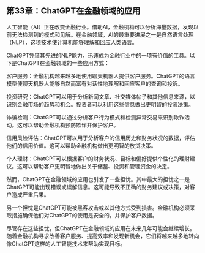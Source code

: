 ## 第33章：ChatGPT在金融领域的应用

人工智能（AI）正在改变金融行业。借助AI，金融机构可以分析海量数据，发现以前无法检测到的模式和见解。在金融领域，AI的最重要进展之一是自然语言处理（NLP），这项技术使计算机能够理解和回应人类语言。

ChatGPT凭借其先进的NLP能力，迅速成为金融行业中的一项有价值的工具。以下是ChatGPT在金融领域的一些应用方式：

客户服务：金融机构越来越多地使用聊天机器人提供客户服务。ChatGPT的语言模型使聊天机器人能够自然而富有对话性地理解和回应客户的查询和投诉。

投资研究：ChatGPT可以用于分析新闻文章、社交媒体帖子和其他信息来源，以识别金融市场的趋势和机会。投资者可以利用这些信息做出更明智的投资决策。

诈骗检测：ChatGPT可以通过分析客户行为模式和检测异常交易来识别欺诈活动。这可以帮助金融机构预防欺诈并保护客户。

信用风险评估：ChatGPT可以用于分析客户的信用历史和财务状况的数据，评估他们的信用价值。这可以帮助金融机构做出更明智的放贷决策。

个人理财：ChatGPT可以根据客户的财务状况、目标和偏好提供个性化的理财建议。这可以帮助客户更明智地做出关于储蓄、投资和管理资金的决定。

然而，ChatGPT在金融领域的应用也引发了一些担忧。其中最大的担忧之一是ChatGPT可能出现错误或误解信息。这可能导致不正确的财务建议或决策，对客户造成严重后果。

另一个担忧是ChatGPT可能被黑客攻击或以其他方式受到损害。金融机构必须采取措施确保他们对ChatGPT的使用是安全的，并保护客户数据。

尽管存在这些担忧，但ChatGPT在金融领域的应用在未来几年可能会继续增长。随着金融机构寻求改善客户服务、提高效率和发现新机会，它们将越来越多地转向像ChatGPT这样的人工智能技术来帮助实现目标。

